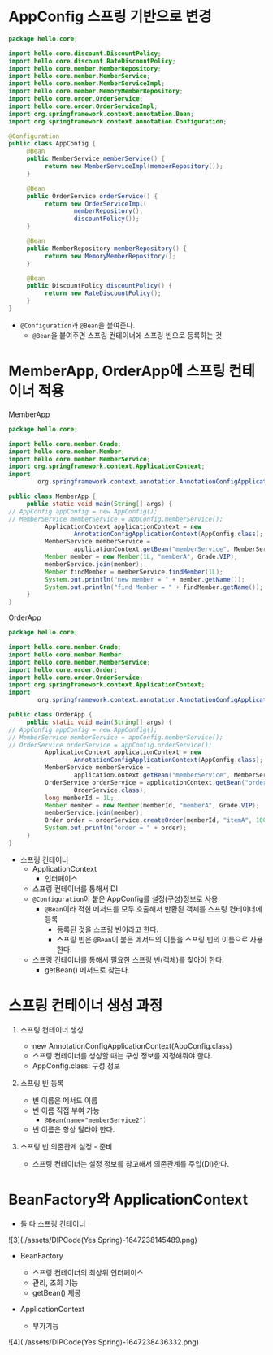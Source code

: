 # AppConfig 스프링 기반으로 변경

```java
package hello.core;

import hello.core.discount.DiscountPolicy;
import hello.core.discount.RateDiscountPolicy;
import hello.core.member.MemberRepository;
import hello.core.member.MemberService;
import hello.core.member.MemberServiceImpl;
import hello.core.member.MemoryMemberRepository;
import hello.core.order.OrderService;
import hello.core.order.OrderServiceImpl;
import org.springframework.context.annotation.Bean;
import org.springframework.context.annotation.Configuration;

@Configuration
public class AppConfig {
     @Bean
     public MemberService memberService() {
          return new MemberServiceImpl(memberRepository());
     }

     @Bean
     public OrderService orderService() {
          return new OrderServiceImpl(
                  memberRepository(),
                  discountPolicy());
     }

     @Bean
     public MemberRepository memberRepository() {
          return new MemoryMemberRepository();
     }

     @Bean
     public DiscountPolicy discountPolicy() {
          return new RateDiscountPolicy();
     }
}
```

- `@Configuration`과 `@Bean`을 붙여준다.
    - `@Bean`을 붙여주면 스프링 컨테이너에 스프링 빈으로 등록하는 것

# MemberApp, OrderApp에 스프링 컨테이너 적용

MemberApp

```java
package hello.core;

import hello.core.member.Grade;
import hello.core.member.Member;
import hello.core.member.MemberService;
import org.springframework.context.ApplicationContext;
import
        org.springframework.context.annotation.AnnotationConfigApplicationContext;

public class MemberApp {
     public static void main(String[] args) {
// AppConfig appConfig = new AppConfig();
// MemberService memberService = appConfig.memberService();
          ApplicationContext applicationContext = new
                  AnnotationConfigApplicationContext(AppConfig.class); //@Configuration을 찾아온다.
          MemberService memberService =
                  applicationContext.getBean("memberService", MemberService.class); //빈을 가져온다. 이름(보통 메서드 이름으로), 타입
          Member member = new Member(1L, "memberA", Grade.VIP);
          memberService.join(member);
          Member findMember = memberService.findMember(1L);
          System.out.println("new member = " + member.getName());
          System.out.println("find Member = " + findMember.getName());
     }
}
```

OrderApp

```java
package hello.core;

import hello.core.member.Grade;
import hello.core.member.Member;
import hello.core.member.MemberService;
import hello.core.order.Order;
import hello.core.order.OrderService;
import org.springframework.context.ApplicationContext;
import
        org.springframework.context.annotation.AnnotationConfigApplicationContext;

public class OrderApp {
     public static void main(String[] args) {
// AppConfig appConfig = new AppConfig();
// MemberService memberService = appConfig.memberService();
// OrderService orderService = appConfig.orderService();
          ApplicationContext applicationContext = new
                  AnnotationConfigApplicationContext(AppConfig.class);
          MemberService memberService =
                  applicationContext.getBean("memberService", MemberService.class);
          OrderService orderService = applicationContext.getBean("orderService",
                  OrderService.class);
          long memberId = 1L;
          Member member = new Member(memberId, "memberA", Grade.VIP);
          memberService.join(member);
          Order order = orderService.createOrder(memberId, "itemA", 10000);
          System.out.println("order = " + order);
     }
}
```
- 스프링 컨테이너
  - ApplicationContext
    - 인터페이스
  - 스프링 컨테이너를 통해서 DI
  - `@Configuration`이 붙은 AppConfig를 설정(구성)정보로 사용
    - `@Bean`이라 적힌 메서드를 모두 호출해서 반환된 객체를 스프링 컨테이너에 등록
      - 등록된 것을 스프링 빈이라고 한다.
      - 스프링 빈은 `@Bean`이 붙은 메서드의 이름을 스프링 빈의 이름으로 사용한다.
  - 스프링 컨테이너를 통해서 필요한 스프링 빈(객체)를 찾아야 한다.
    - getBean() 메서드로 찾는다.

# 스프링 컨테이너 생성 과정

1. 스프링 컨테이너 생성
   - new AnnotationConfigApplicationContext(AppConfig.class)
   - 스프링 컨테이너를 생성할 때는 구성 정보를 지정해줘야 한다.
   - AppConfig.class: 구성 정보

2. 스프링 빈 등록
   - 빈 이름은 메서드 이름
   - 빈 이름 직접 부여 가능
     - `@Bean(name="memberService2")`
   - 빈 이름은 항상 달라야 한다.

3. 스프링 빈 의존관계 설정 - 준비
   - 스프링 컨테이너는 설정 정보를 참고해서 의존관계를 주입(DI)한다.

# BeanFactory와 ApplicationContext
- 둘 다 스프링 컨테이너

![3](./assets/DIPCode(Yes Spring)-1647238145489.png)

- BeanFactory
  - 스프링 컨테이너의 최상위 인터페이스
  - 관리, 조회 기능
  - getBean() 제공

- ApplicationContext
  - 부가기능

![4](./assets/DIPCode(Yes Spring)-1647238436332.png)
